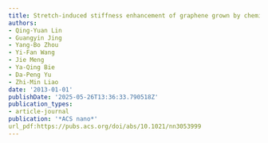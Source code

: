 ```yaml
---
title: Stretch-induced stiffness enhancement of graphene grown by chemical vapor deposition
authors:
- Qing-Yuan Lin
- Guangyin Jing
- Yang-Bo Zhou
- Yi-Fan Wang
- Jie Meng
- Ya-Qing Bie
- Da-Peng Yu
- Zhi-Min Liao
date: '2013-01-01'
publishDate: '2025-05-26T13:36:33.790518Z'
publication_types:
- article-journal
publication: '*ACS nano*'
url_pdf:https://pubs.acs.org/doi/abs/10.1021/nn3053999
---
```

